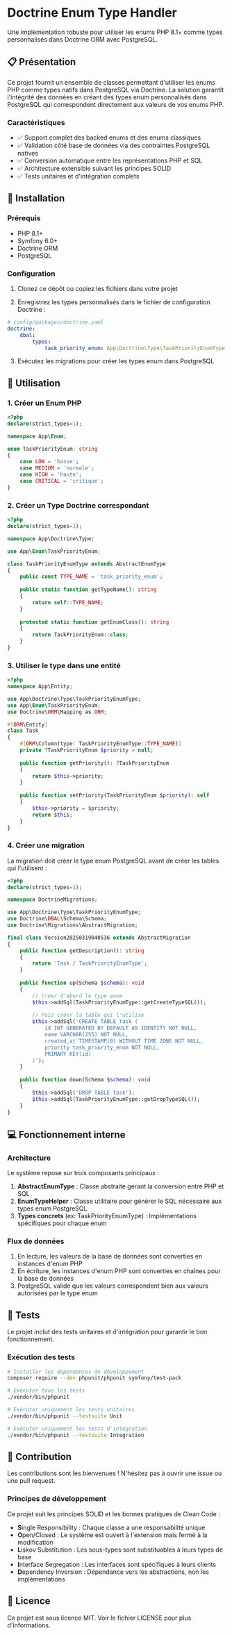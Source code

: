 # Doctrine Enum Type Handler

Une implémentation robuste pour utiliser les enums PHP 8.1+ comme types personnalisés dans Doctrine ORM avec PostgreSQL.

## 📋 Présentation

Ce projet fournit un ensemble de classes permettant d'utiliser les enums PHP comme types natifs dans PostgreSQL via Doctrine. La solution garantit l'intégrité des données en créant des types enum personnalisés dans PostgreSQL qui correspondent directement aux valeurs de vos enums PHP.

### Caractéristiques

- ✅ Support complet des backed enums et des enums classiques
- ✅ Validation côté base de données via des contraintes PostgreSQL natives
- ✅ Conversion automatique entre les représentations PHP et SQL
- ✅ Architecture extensible suivant les principes SOLID
- ✅ Tests unitaires et d'intégration complets

## 🚀 Installation

### Prérequis

- PHP 8.1+
- Symfony 6.0+
- Doctrine ORM
- PostgreSQL

### Configuration

1. Clonez ce dépôt ou copiez les fichiers dans votre projet

2. Enregistrez les types personnalisés dans le fichier de configuration Doctrine :

```yaml
# config/packages/doctrine.yaml
doctrine:
    dbal:
        types:
            task_priority_enum: App\Doctrine\Type\TaskPriorityEnumType
```

3. Exécutez les migrations pour créer les types enum dans PostgreSQL

## 🔧 Utilisation

### 1. Créer un Enum PHP

```php
<?php
declare(strict_types=1);

namespace App\Enum;

enum TaskPriorityEnum: string
{
    case LOW = 'basse';
    case MEDIUM = 'normale';
    case HIGH = 'haute';
    case CRITICAL = 'critique';
}
```

### 2. Créer un Type Doctrine correspondant

```php
<?php
declare(strict_types=1);

namespace App\Doctrine\Type;

use App\Enum\TaskPriorityEnum;

class TaskPriorityEnumType extends AbstractEnumType
{
    public const TYPE_NAME = 'task_priority_enum';
    
    public static function getTypeName(): string
    {
        return self::TYPE_NAME;
    }
    
    protected static function getEnumClass(): string
    {
        return TaskPriorityEnum::class;
    }
}
```

### 3. Utiliser le type dans une entité

```php
<?php
namespace App\Entity;

use App\Doctrine\Type\TaskPriorityEnumType;
use App\Enum\TaskPriorityEnum;
use Doctrine\ORM\Mapping as ORM;

#[ORM\Entity]
class Task
{
    #[ORM\Column(type: TaskPriorityEnumType::TYPE_NAME)]
    private ?TaskPriorityEnum $priority = null;
    
    public function getPriority(): ?TaskPriorityEnum
    {
        return $this->priority;
    }
    
    public function setPriority(TaskPriorityEnum $priority): self
    {
        $this->priority = $priority;
        return $this;
    }
}
```

### 4. Créer une migration

La migration doit créer le type enum PostgreSQL avant de créer les tables qui l'utilisent :

```php
<?php
declare(strict_types=1);

namespace DoctrineMigrations;

use App\Doctrine\Type\TaskPriorityEnumType;
use Doctrine\DBAL\Schema\Schema;
use Doctrine\Migrations\AbstractMigration;

final class Version20250319040536 extends AbstractMigration
{
    public function getDescription(): string
    {
        return 'Task / TaskPriorityEnumType';
    }
    
    public function up(Schema $schema): void
    {
        // Créer d'abord le type enum
        $this->addSql(TaskPriorityEnumType::getCreateTypeSQL());
        
        // Puis créer la table qui l'utilise
        $this->addSql('CREATE TABLE task (
            id INT GENERATED BY DEFAULT AS IDENTITY NOT NULL, 
            name VARCHAR(255) NOT NULL, 
            created_at TIMESTAMP(0) WITHOUT TIME ZONE NOT NULL, 
            priority task_priority_enum NOT NULL, 
            PRIMARY KEY(id)
        )');
    }
    
    public function down(Schema $schema): void
    {
        $this->addSql('DROP TABLE task');
        $this->addSql(TaskPriorityEnumType::getDropTypeSQL());
    }
}
```

## 💻 Fonctionnement interne

### Architecture

Le système repose sur trois composants principaux :

1. **AbstractEnumType** : Classe abstraite gérant la conversion entre PHP et SQL
2. **EnumTypeHelper** : Classe utilitaire pour générer le SQL nécessaire aux types enum PostgreSQL
3. **Types concrets** (ex: TaskPriorityEnumType) : Implémentations spécifiques pour chaque enum

### Flux de données

1. En lecture, les valeurs de la base de données sont converties en instances d'enum PHP
2. En écriture, les instances d'enum PHP sont converties en chaînes pour la base de données
3. PostgreSQL valide que les valeurs correspondent bien aux valeurs autorisées par le type enum

## 🧪 Tests

Le projet inclut des tests unitaires et d'intégration pour garantir le bon fonctionnement.

### Exécution des tests

```bash
# Installer les dépendances de développement
composer require --dev phpunit/phpunit symfony/test-pack

# Exécuter tous les tests
./vendor/bin/phpunit

# Exécuter uniquement les tests unitaires
./vendor/bin/phpunit --testsuite Unit

# Exécuter uniquement les tests d'intégration
./vendor/bin/phpunit --testsuite Integration
```

## 🤝 Contribution

Les contributions sont les bienvenues ! N'hésitez pas à ouvrir une issue ou une pull request.

### Principes de développement

Ce projet suit les principes SOLID et les bonnes pratiques de Clean Code :

- **S**ingle Responsibility : Chaque classe a une responsabilité unique
- **O**pen/Closed : Le système est ouvert à l'extension mais fermé à la modification
- **L**iskov Substitution : Les sous-types sont substituables à leurs types de base
- **I**nterface Segregation : Les interfaces sont spécifiques à leurs clients
- **D**ependency Inversion : Dépendance vers les abstractions, non les implémentations

## 📄 Licence

Ce projet est sous licence MIT. Voir le fichier LICENSE pour plus d'informations.